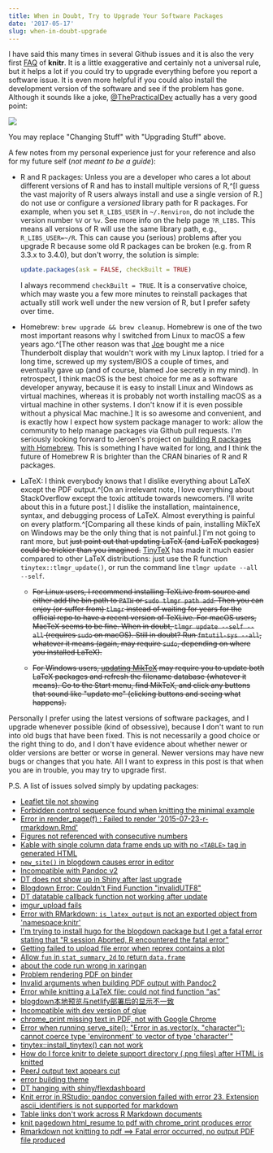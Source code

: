 ```yaml
---
title: When in Doubt, Try to Upgrade Your Software Packages
date: '2017-05-17'
slug: when-in-doubt-upgrade
---
```


I have said this many times in several Github issues and it is also the very first [FAQ](/knitr/faq/) of **knitr**. It is a little exaggerative and certainly not a universal rule, but it helps a lot if you could try to upgrade everything before you report a software issue. It is even more helpful if you could also install the development version of the software and see if the problem has gone. Although it sounds like a joke, [@ThePracticalDev](https://twitter.com/ThePracticalDev/) actually has a very good point:

[![](https://pbs.twimg.com/media/Cf7eHZ1W4AEeZJA.jpg)](https://twitter.com/ThePracticalDev/status/720257210161311744/)

You may replace "Changing Stuff" with "Upgrading Stuff" above.

A few notes from my personal experience just for your reference and also for my future self (_not meant to be a guide_):

- R and R packages: Unless you are a developer who cares a lot about different versions of R and has to install multiple versions of R,^[I guess the vast majority of R users always install and use a single version of R.] do not use or configure a _versioned_ library path for R packages. For example, when you set `R_LIBS_USER` in `~/.Renviron`, do not include the version number `%V` or `%v`. See more info on the help page `?R_LIBS`. This means all versions of R will use the same library path, e.g., `R_LIBS_USER=~/R`. This can cause you (serious) problems after you upgrade R because some old R packages can be broken (e.g. from R 3.3.x to 3.4.0), but don't worry, the solution is simple:

    ```r
    update.packages(ask = FALSE, checkBuilt = TRUE)
    ```

    I always recommend `checkBuilt = TRUE`. It is a conservative choice, which may waste you a few more minutes to reinstall packages that actually still work well under the new version of R, but I prefer safety over time.

- Homebrew: `brew upgrade && brew cleanup`. Homebrew is one of the two most important reasons why I switched from Linux to macOS a few years ago.^[The other reason was that [Joe](https://github.com/jcheng5) bought me a nice Thunderbolt display that wouldn't work with my Linux laptop. I tried for a long time, screwed up my system/BIOS a couple of times, and eventually gave up (and of course, blamed Joe secretly in my mind). In retrospect, I think macOS is the best choice for me as a software developer anyway, because it is easy to install Linux and Windows as virtual machines, whereas it is probably not worth installing macOS as a virtual machine in other systems. I don't know if it is even possible without a physical Mac machine.] It is so awesome and convenient, and is exactly how I expect how system package manager to work: allow the community to help manage packages via Github pull requests. I'm seriously looking forward to Jeroen's project on [building R packages with Homebrew](https://www.r-consortium.org/blog/2017/04/03/q1-2017-isc-grants). This is something I have waited for long, and I think the future of Homebrew R is brighter than the CRAN binaries of R and R packages.

- LaTeX: I think everybody knows that I dislike everything about LaTeX except the PDF output.^[On an irrelevant note, I love everything about StackOverflow except the toxic attitude towards newcomers. I'll write about this in a future post.] I dislike the installation, maintainence, syntax, and debugging process of LaTeX. Almost everything is painful on every platform.^[Comparing all these kinds of pain, installing MikTeX on Windows may be the only thing that is not painful.] I'm not going to rant more, but ~~just point out that updating LaTeX (and LaTeX packages) could be trickier than you imagined.~~ [TinyTeX](/tinytex/) has made it much easier compared to other LaTeX distributions: just use the R function `tinytex::tlmgr_update()`, or run the command line `tlmgr update --all --self`.

    - ~~For Linux users, I recommend installing TeXLive from source and either add the bin path to `PATH` or `sudo tlmgr path add`. Then you can enjoy (or suffer from) `tlmgr` instead of waiting for years for the official repo to have a recent version of TeXLive. For macOS users, MacTeX seems to be fine. When in doubt, `tlmgr update --self --all` (requires `sudo` on macOS). Still in doubt? Run `fmtutil-sys --all`, whatever it means (again, may require `sudo`, depending on where you installed LaTeX).~~

    - ~~For Windows users, [updating MikTeX](https://github.com/rstudio/bookdown/issues/375#issuecomment-288462901) may require you to update both LaTeX packages and refresh the filename database (whatever it means). Go to the Start menu, find MikTeX, and click any buttons that sound like "update me" (clicking buttons and seeing what happens).~~

Personally I prefer using the latest versions of software packages, and I upgrade whenever possible (kind of obsessive), because I don't want to run into old bugs that have been fixed. This is not necessarily a good choice or the right thing to do, and I don't have evidence about whether newer or older versions are better or worse in general. Newer versions may have new bugs or changes that you hate. All I want to express in this post is that when you are in trouble, you may try to upgrade first.

P.S. A list of issues solved simply by updating packages:

- [Leaflet tile not showing](https://github.com/rstudio/blogdown/issues/119)
- [Forbidden control sequence found when knitting the minimal example](https://github.com/rstudio/bookdown/issues/375)
- [Error in render_page(f) : Failed to render '2015-07-23-r-rmarkdown.Rmd'](https://github.com/rstudio/blogdown/issues/130)
- [Figures not referenced with consecutive numbers](https://github.com/rstudio/bookdown-demo/issues/17)
- [Kable with single column data frame ends up with no `<TABLE>` tag in generated HTML](https://github.com/yihui/knitr/issues/1423)
- [`new_site()` in blogdown causes error in editor](https://stackoverflow.com/q/46402910/559676)
- [Incompatible with Pandoc v2](https://github.com/rstudio/rmarkdown/issues/1244)
- [DT does not show up in Shiny after last upgrade](https://github.com/rstudio/DT/issues/489)
- [Blogdown Error: Couldn't Find Function "invalidUTF8"](https://stackoverflow.com/q/48523995/559676)
- [DT datatable callback function not working after update](https://github.com/rstudio/DT/issues/492)
- [imgur_upload fails](https://github.com/yihui/knitr/issues/1514)
- [Error with RMarkdown: `is_latex_output` is not an exported object from 'namespace:knitr'](https://github.com/rstudio/rmarkdown/issues/1272)
- [I'm trying to install hugo for the blogdown package but I get a fatal error stating that "R session Aborted, R encountered the fatal error"](https://twitter.com/pprabaka1/status/970841320783835136)
- [Getting failed to upload file error when reprex contains a plot](https://github.com/tidyverse/reprex/issues/168#issuecomment-367027374)
- [Allow `fun` in `stat_summary_2d` to return `data.frame`](https://github.com/tidyverse/ggplot2/issues/2519)
- [about the code run wrong in xaringan](https://github.com/yihui/xaringan/issues/131)
- [Problem rendering PDF on binder](https://github.com/yihui/tinytex/issues/47)
- [Invalid arguments when building PDF output with Pandoc2](https://github.com/rstudio/bookdown/issues/587)
- [Error while knitting a LaTeX file: could not find function “as”](https://stackoverflow.com/q/50834822/559676)
- [blogdown本地预览与netlify部署后的显示不一致](https://github.com/rstudio/blogdown/issues/316)
- [Incompatible with dev version of glue](https://github.com/rstudio/blogdown/issues/293)
- [chrome_print missing text in PDF, not with Google Chrome](https://github.com/rstudio/pagedown/issues/80)
- [Error when running serve_site(): "Error in as.vector(x, "character"): cannot coerce type 'environment' to vector of type 'character'"](https://github.com/rstudio/blogdown/issues/365)
- [tinytex::install_tinytex() can not work](https://github.com/yihui/tinytex/issues/112)
- [How do I force knitr to delete support directory (.png files) after HTML is knitted](https://stackoverflow.com/q/56278856/559676)
- [PeerJ output text appears cut](https://github.com/rstudio/rticles/issues/237)
- [error building theme](https://github.com/yihui/hugo-xmin/issues/38)
- [DT hanging with shiny/flexdashboard](https://github.com/rstudio/DT/issues/718)
- [Knit error in RStudio: pandoc conversion failed with error 23. Extension ascii_identifiers is not supported for markdown](https://stackoverflow.com/q/58999923/559676)
- [Table links don't work across R Markdown documents](https://github.com/rstudio/bookdown/issues/853)
- [knit pagedown html_resume to pdf with chrome_print produces error](https://stackoverflow.com/q/59845106/559676)
- [Rmarkdown not knitting to pdf ==> Fatal error occurred, no output PDF file produced](https://stackoverflow.com/q/59845679/559676)
